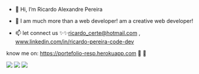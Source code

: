 - 👋 Hi, I’m Ricardo Alexandre Pereira
- 👀 I am much more than a web developer! am a creative web developer!


- 📫 let connect us ✨✨ricardo_certe@hotmail.com , www.linkedin.com/in/ricardo-pereira-code-dev

know me on:   https://portefolio-resp.herokuapp.com   👀 👀



![](https://img.shields.io/badge/Code-Html-informational?style=flat&logo=javascript&logoColor=white&color=orange)
![](https://img.shields.io/badge/Code-Css-informational?style=flat&logo=javascript&logoColor=white&color=blue)
![](https://img.shields.io/badge/Code-JavaScript-informational?style=flat&logo=javascript&logoColor=white&color=F7DF1E)
